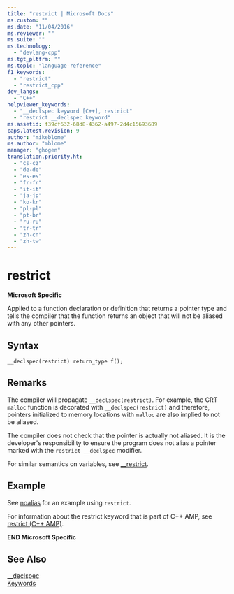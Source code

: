 ```yaml
---
title: "restrict | Microsoft Docs"
ms.custom: ""
ms.date: "11/04/2016"
ms.reviewer: ""
ms.suite: ""
ms.technology: 
  - "devlang-cpp"
ms.tgt_pltfrm: ""
ms.topic: "language-reference"
f1_keywords: 
  - "restrict"
  - "restrict_cpp"
dev_langs: 
  - "C++"
helpviewer_keywords: 
  - "__declspec keyword [C++], restrict"
  - "restrict __declspec keyword"
ms.assetid: f39cf632-68d8-4362-a497-2d4c15693689
caps.latest.revision: 9
author: "mikeblome"
ms.author: "mblome"
manager: "ghogen"
translation.priority.ht: 
  - "cs-cz"
  - "de-de"
  - "es-es"
  - "fr-fr"
  - "it-it"
  - "ja-jp"
  - "ko-kr"
  - "pl-pl"
  - "pt-br"
  - "ru-ru"
  - "tr-tr"
  - "zh-cn"
  - "zh-tw"
---
```

# restrict
**Microsoft Specific**  
  
 Applied to a function declaration or definition that returns a pointer type and tells the compiler that the function returns an object that will not be aliased with any other pointers.  
  
## Syntax  
  
```  
__declspec(restrict) return_type f();  
```  
  
## Remarks  
 The compiler will propagate `__declspec(restrict)`. For example, the CRT `malloc` function is decorated with `__declspec(restrict)` and therefore, pointers initialized to memory locations with `malloc` are also implied to not be aliased.  
  
 The compiler does not check that the pointer is actually not aliased. It is the developer's responsibility to ensure the program does not alias a pointer marked with the `restrict __declspec` modifier.  
  
 For similar semantics on variables, see [__restrict](../cpp/extension-restrict.md).  
  
## Example  
 See [noalias](../cpp/noalias.md) for an example using `restrict`.  
  
 For information about the restrict keyword that is part of C++ AMP, see [restrict (C++ AMP)](../cpp/restrict-cpp-amp.md).  
  
 **END Microsoft Specific**  
  
## See Also  
 [__declspec](../cpp/declspec.md)   
 [Keywords](../cpp/keywords-cpp.md)